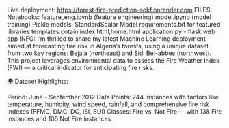 Live deployment: https://forest-fire-prediction-sokf.onrender.com
FILES:
Notebooks: 
feature_eng.ipynb (feature engineering)
model.ipynb (model training)
Pickle models:
StandardScalar
Model
requirements.txt for featured libraries
templates:cotain index.html,home.html
application.py - flask web app
INFO:
I’m thrilled to share my latest Machine Learning deployment aimed at forecasting fire risk in Algeria’s forests, using a unique dataset from two key regions: Bejaia (northeast) and Sidi Bel-abbes (northwest). This project leverages environmental data to assess the Fire Weather Index (FWI) — a critical indicator for anticipating fire risks.

🌍 Dataset Highlights:

Period: June - September 2012
Data Points: 244 instances with factors like temperature, humidity, wind speed, rainfall, and comprehensive fire risk indexes (FFMC, DMC, DC, ISI, BUI)
Classes: Fire vs. Not Fire — with 138 Fire instances and 106 Not Fire instances
